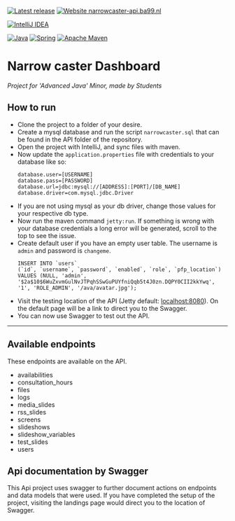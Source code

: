 [![Latest release](https://badgen.net/github/release/brann0n/narrowcaster)](https://github.com/brann0n/narrowcaster/releases)
[![Website narrowcaster-api.ba99.nl](https://img.shields.io/website-up-down-green-red/https/narrowcaster-api.ba99.nl.svg)](https://narrowcaster-api.ba99.nl/)  

[![IntelliJ IDEA](https://img.shields.io/badge/IntelliJIDEA-000000.svg?style=for-the-badge&logo=intellij-idea&logoColor=white)](#)

[![Java](https://img.shields.io/badge/java-%23ED8B00.svg?style=for-the-badge&logo=java&logoColor=white)](#)
[![Spring](https://img.shields.io/badge/spring-%236DB33F.svg?style=for-the-badge&logo=spring&logoColor=white)](#)
[![Apache Maven](https://img.shields.io/badge/Apache%20Maven-C71A36?style=for-the-badge&logo=Apache%20Maven&logoColor=white)](#)

# Narrow caster Dashboard
*Project for 'Advanced Java' Minor, made by Students*

## How to run
* Clone the project to a folder of your desire.
* Create a mysql database and run the script `narrowcaster.sql` that can be found in the API folder of the repository.
* Open the project with IntelliJ, and sync files with maven.
* Now update the `application.properties` file with credentials to your database like so: 
    ```properties
    database.user=[USERNAME]
    database.pass=[PASSWORD]
    database.url=jdbc:mysql://[ADDRESS]:[PORT]/[DB_NAME]
    database.driver=com.mysql.jdbc.Driver
    ```
* If you are not using mysql as your db driver, change those values for your respective db type.
* Now run the maven command `jetty:run`. If something is wrong with your database credentials a long error will be generated, scroll to the top to see the issue.
* Create default user if you have an empty user table. The username is `admin` and password is `changeme`.
    ```mysql
    INSERT INTO `users` 
    (`id`, `username`, `password`, `enabled`, `role`, `pfp_location`) 
    VALUES (NULL, 'admin', '$2a$10$6WuZxvmGulNvJTPqhSSwGuPUYfniQqb5t4J0zn.DQPY0CII2kkYwq',
    '1', 'ROLE_ADMIN', '/ava/avatar.jpg');
    ```
* Visit the testing location of the API (Jetty default: [localhost:8080](http://localhost:8080/)). On the default page will be a link to direct you to the Swagger.
* You can now use Swagger to test out the API.

---

## Available endpoints
These endpoints are available on the API.

* availabilities
* consultation_hours
* files
* logs
* media_slides
* rss_slides
* screens
* slideshows
* slideshow_variables
* test_slides
* users

## Api documentation by Swagger
This Api project uses swagger to further document actions on endpoints and data models that were used.
If you have completed the setup of the project, visiting the landings page would direct you to the location of Swagger.

